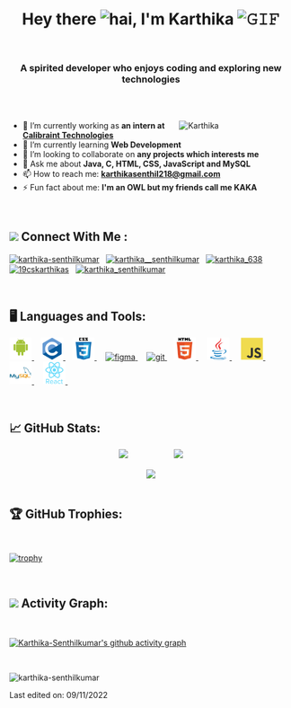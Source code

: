 <h1 align="center">Hey there  <img src="https://raw.githubusercontent.com/MartinHeinz/MartinHeinz/master/wave.gif" width="4%" alt="hai">, I'm Karthika&nbsp;<img height="32px" width="32px" alt="𝙶𝙸𝙵" src="https://camo.githubusercontent.com/3b7c592ede97b6138ffd4b1cc1541c2f3b11fd39/687474703a2f2f33312e6d656469612e74756d626c722e636f6d2f31376665613932306666333665663466356238373764353231366137616164392f74756d626c725f6d6f39786a65387a5a34317163626975666f315f313238302e676966"></h1><br>
<h3 align="center">A spirited developer who enjoys coding and exploring new technologies</h3><br><br>
<p><img align="right" src="https://c.tenor.com/whgQwNlVvNkAAAAi/xero-code.gif" alt="Karthika" width="40%"/></p>


- 🔭 I’m currently working as **an intern at [Calibraint Technologies](https://github.com/calibraint)**
- 🌱 I’m currently learning **Web Development**
- 👯 I’m looking to collaborate on **any projects which interests me**
- 💬 Ask me about **Java, C, HTML, CSS, JavaScript and MySQL**
- 📫 How to reach me: **karthikasenthil218@gmail.com**
- ⚡ Fun fact about me: **I'm an OWL but my friends call me KAKA**

<br>

## <img src="https://github.com/JayantGoel001/JayantGoel001/blob/master/GIF/Handshake.gif" height="25px"> Connect With Me :<br>

<p align="left">
<a href="https://linkedin.com/in/karthika-senthilkumar" target="blank"><img align="center" src="https://raw.githubusercontent.com/rahuldkjain/github-profile-readme-generator/master/src/images/icons/Social/linked-in-alt.svg" alt="karthika-senthilkumar" height="30" width="40" /></a>&nbsp;&nbsp;
<a href="https://instagram.com/karthika__senthilkumar" target="blank"><img align="center" src="https://raw.githubusercontent.com/rahuldkjain/github-profile-readme-generator/master/src/images/icons/Social/instagram.svg" alt="karthika__senthilkumar" height="30" width="40" /></a>&nbsp;&nbsp;
<a href="https://www.codechef.com/users/karthika_638" target="blank"><img align="center" src="https://cdn.jsdelivr.net/npm/simple-icons@3.1.0/icons/codechef.svg" alt="karthika_638" height="30" width="40" /></a>&nbsp;&nbsp;
<a href="https://www.hackerrank.com/Karthika_Senthil?hr_r=1" target="blank"><img align="center" src="https://raw.githubusercontent.com/rahuldkjain/github-profile-readme-generator/master/src/images/icons/Social/hackerrank.svg" alt="19cskarthikas" height="30" width="40" /></a>&nbsp;&nbsp;
<a href="https://www.leetcode.com/karthika_senthilkumar" target="blank"><img align="center" src="https://raw.githubusercontent.com/rahuldkjain/github-profile-readme-generator/master/src/images/icons/Social/leet-code.svg" alt="karthika_senthilkumar" height="30" width="40" /></a>&nbsp;&nbsp;
</p>

<br>

## :desktop_computer: Languages and Tools:<br>
<p align="left"> 
  <a href="https://developer.android.com" target="_blank" rel="noreferrer"> <img src="https://raw.githubusercontent.com/devicons/devicon/master/icons/android/android-original-wordmark.svg" alt="android" width="40" height="40"/> </a> &nbsp;&nbsp;
  <a href="https://www.cprogramming.com/" target="_blank" rel="noreferrer"> <img src="https://raw.githubusercontent.com/devicons/devicon/master/icons/c/c-original.svg" alt="c" width="40" height="40"/> </a> &nbsp;&nbsp;
  <a href="https://www.w3schools.com/css/" target="_blank" rel="noreferrer"> <img src="https://raw.githubusercontent.com/devicons/devicon/master/icons/css3/css3-original-wordmark.svg" alt="css3" width="40" height="40"/> </a>&nbsp; &nbsp;
  <a href="https://www.figma.com/" target="_blank" rel="noreferrer"> <img src="https://www.vectorlogo.zone/logos/figma/figma-icon.svg" alt="figma" width="40" height="40"/> </a> &nbsp; &nbsp;
  <a href="https://git-scm.com/" target="_blank" rel="noreferrer"> <img src="https://www.vectorlogo.zone/logos/git-scm/git-scm-icon.svg" alt="git" width="40" height="40"/> </a> &nbsp;&nbsp;
  <a href="https://www.w3.org/html/" target="_blank" rel="noreferrer"> <img src="https://raw.githubusercontent.com/devicons/devicon/master/icons/html5/html5-original-wordmark.svg" alt="html5" width="40" height="40"/> </a> &nbsp; &nbsp;
  <a href="https://www.java.com" target="_blank" rel="noreferrer"> <img src="https://raw.githubusercontent.com/devicons/devicon/master/icons/java/java-original.svg" alt="java" width="40" height="40"/> </a> &nbsp; &nbsp;
  <a href="https://developer.mozilla.org/en-US/docs/Web/JavaScript" target="_blank" rel="noreferrer"> <img src="https://raw.githubusercontent.com/devicons/devicon/master/icons/javascript/javascript-original.svg" alt="javascript" width="40" height="40"/> </a> &nbsp; &nbsp;
  <a href="https://www.mysql.com/" target="_blank" rel="noreferrer"> <img src="https://raw.githubusercontent.com/devicons/devicon/master/icons/mysql/mysql-original-wordmark.svg" alt="mysql" width="40" height="40"/> </a> &nbsp; &nbsp;
  <a href="https://reactjs.org/" target="_blank" rel="noreferrer"> <img src="https://raw.githubusercontent.com/devicons/devicon/master/icons/react/react-original-wordmark.svg" alt="react" width="40" height="40"/> </a> &nbsp; &nbsp; </p>

<br>

## 📈 GitHub Stats:

<div align="center" >
  <img style="height: auto; width: 40%; margin-right:5%;" class="img" src="https://github-readme-stats.vercel.app/api?username=Karthika-Senthilkumar&theme=algolia" />&emsp;&emsp;
    <img style="height: auto; width: 40%; margin-left:5%;" class="img" src="https://github-readme-streak-stats.herokuapp.com?user=Karthika-Senthilkumar&theme=algolia&date_format=M%20j%5B%2C%20Y%5D" /><br><br>
     <img style="height:30% auto; width: 35%;" class="img" src="https://github-readme-stats.vercel.app/api/top-langs/?username=Karthika-Senthilkumar&theme=algolia" />
</div>

<br>

## 🏆 GitHub Trophies:

<br>

[![trophy](https://github-profile-trophy.vercel.app/?username=Karthika-Senthilkumar)](https://github.com/Karthika-Senthilkumar/github-profile-trophy) 

<br>

## <img src="https://media.giphy.com/media/iY8CRBdQXODJSCERIr/giphy.gif" width="30px"> Activity Graph:

<br>

[![Karthika-Senthilkumar's github activity graph](https://activity-graph.herokuapp.com/graph?username=Karthika-Senthilkumar&bg_color=000&color=fff&line=00E676&point=fff&hide_border=true)](https://github.com/ashutosh00710/github-readme-activity-graph)

<br>
<p align="left"> <img src="https://komarev.com/ghpvc/?username=karthika-senthilkumar&label=Profile%20views&color=0e75b6&style=flat" alt="karthika-senthilkumar" /> </p>




Last edited on: 09/11/2022
